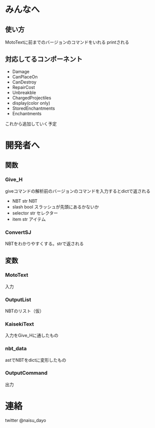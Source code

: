 # みんなへ
## 使い方
MotoTextに前までのバージョンのコマンドをいれる
printされる
## 対応してるコンポーネント
- Damage
- CanPlaceOn
- CanDestroy
- RepairCost
- Unbreakble
- ChargedProjectiles
- display(color only)
- StoredEnchantments
- Enchantments

これから追加していく予定

# 開発者へ
## 関数
### Give_H
giveコマンドの解析前のバージョンのコマンドを入力するとdictで返される<br>
- NBT str NBT
- slash bool スラッシュが先頭にあるかないか
- selector str セレクター
- item str アイテム
### ConvertSJ
NBTをわかりやすくする。strで返される<br>
## 変数
### MotoText
入力
### OutputList
NBTのリスト（仮）
### KaisekiText
入力をGive_Hに通したもの
### nbt_data
astでNBTをdictに変形したもの
### OutputCommand
出力

# 連絡
twitter @naisu_dayo
